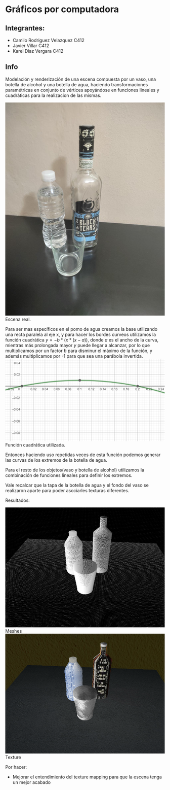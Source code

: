 # Gráficos por computadora

## Integrantes:
- Camilo Rodriguez Velazquez C412
- Javier Villar C412
- Karel Díaz Vergara C412

## Info

Modelación y renderización de una escena compuesta por un vaso, una botella de alcohol y una botella de agua, haciendo transformaciones paramétricas en conjunto de vértices apoyándose en funciones lineales y cuadráticas para la realizacion de las mismas.

![real-escene](real-scene.jpg) Escena real.

Para ser mas específicos en el pomo de agua creamos la base utilizando una recta paralela al eje x, y para hacer los bordes curveos utilizamos la función cuadrática $y = -b * (x * (x - a))$, donde $a$ es el ancho de la curva, mientras más prolongada mayor $y$ puede llegar a alcanzar, por lo que multiplicamos por un factor *b* para disminur el máximo de la función, y además multiplicamos por -1 para que sea una parábola invertida.
![quadratic-fun](quadratic_fun.png) Función cuadrática utilizada.

Entonces haciendo uso repetidas veces de esta función podemos generar las curvas de los extremos de la botella de agua.

Para el resto de los objetos(vaso y botella de alcohol) utilizamos la combinación de funciones lineales para definir los extremos.

Vale recalcar que la tapa de la botella de agua y el fondo del vaso se realizaron aparte para poder asociarles texturas diferentes.

Resultados:

![meshes](meshes-scene.png) Meshes
![texture](texture-scene.png) Texture

Por hacer:  
- Mejorar el entendimiento del texture mapping para que la escena tenga un mejor acabado